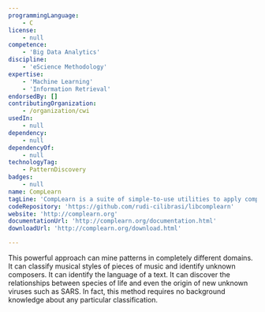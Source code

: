 ```yaml
---
programmingLanguage:
    - C
license:
    - null
competence:
    - 'Big Data Analytics'
discipline:
    - 'eScience Methodology'
expertise:
    - 'Machine Learning'
    - 'Information Retrieval'
endorsedBy: []
contributingOrganization:
    - /organization/cwi
usedIn:
    - null
dependency:
    - null
dependencyOf:
    - null
technologyTag:
    - PatternDiscovery
badges:
    - null
name: CompLearn
tagLine: 'CompLearn is a suite of simple-to-use utilities to apply compression techniques on discovering and learning patterns.'
codeRepository: 'https://github.com/rudi-cilibrasi/libcomplearn'
website: 'http://complearn.org'
documentationUrl: 'http://complearn.org/documentation.html'
downloadUrl: 'http://complearn.org/download.html'

---
```

This powerful approach can mine patterns in completely different domains. It can classify musical styles of pieces of music and identify unknown composers. It can identify the language of a text. It can discover the relationships between species of life and even the origin of new unknown viruses such as SARS. In fact, this method requires no background knowledge about any particular classification.
                        


